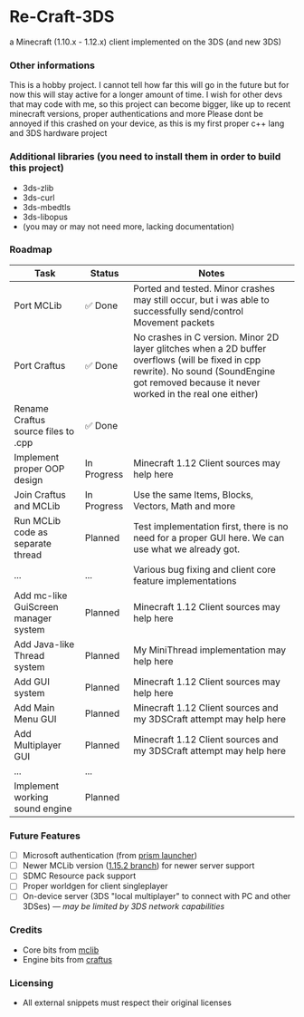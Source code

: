 # Re-Craft-3DS
a Minecraft (1.10.x - 1.12.x) client implemented on the 3DS (and new 3DS)

### Other informations
This is a hobby project. I cannot tell how far this will go in the future but for now this will stay active for a longer amount of time.
I wish for other devs that may code with me, so this project can become bigger, like up to recent minecraft versions, proper authentications and more
Please dont be annoyed if this crashed on your device, as this is my first proper c++ lang and 3DS hardware project

### Additional libraries (you need to install them in order to build this project)
- 3ds-zlib
- 3ds-curl 
- 3ds-mbedtls
- 3ds-libopus
- (you may or may not need more, lacking documentation)

### Roadmap
| Task | Status | Notes |
|------|--------|-------|
| Port MCLib | ✅ Done | Ported and tested. Minor crashes may still occur, but i was able to successfully send/control Movement packets |
| Port Craftus | ✅ Done | No crashes in C version. Minor 2D layer glitches when a 2D buffer overflows (will be fixed in cpp rewrite). No sound (SoundEngine got removed because it never worked in the real one either) |
| Rename Craftus source files to .cpp | ✅ Done ||
| Implement proper OOP design | In Progress | Minecraft 1.12 Client sources may help here |
| Join Craftus and MCLib | In Progress | Use the same Items, Blocks, Vectors, Math and more|
| Run MCLib code as separate thread | Planned | Test implementation first, there is no need for a proper GUI here. We can use what we already got. |
| ... | ... | Various bug fixing and client core feature implementations |
| Add mc-like GuiScreen manager system | Planned | Minecraft 1.12 Client sources may help here |
| Add Java-like Thread system | Planned | My MiniThread implementation may help here |
| Add GUI system | Planned | Minecraft 1.12 Client sources may help here |
| Add Main Menu GUI | Planned | Minecraft 1.12 Client sources and my 3DSCraft attempt may help here |
| Add Multiplayer GUI | Planned | Minecraft 1.12 Client sources and my 3DSCraft attempt may help here |
| ... | ... ||
| Implement working sound engine | Planned ||

### Future Features
- [ ] Microsoft authentication (from [prism launcher](https://github.com/PrismLauncher/PrismLauncher))
- [ ] Newer MCLib version ([1.15.2 branch](https://github.com/plushmonkey/mclib/tree/1.15.2)) for newer server support
- [ ] SDMC Resource pack support
- [ ] Proper worldgen for client singleplayer
- [ ] On-device server (3DS "local multiplayer" to connect with PC and other 3DSes) — *may be limited by 3DS network capabilities*

### Credits
- Core bits from [mclib](https://github.com/plushmonkey/mclib)
- Engine bits from [craftus](https://github.com/Onixiya/craftus)

### Licensing
- All external snippets must respect their original licenses
